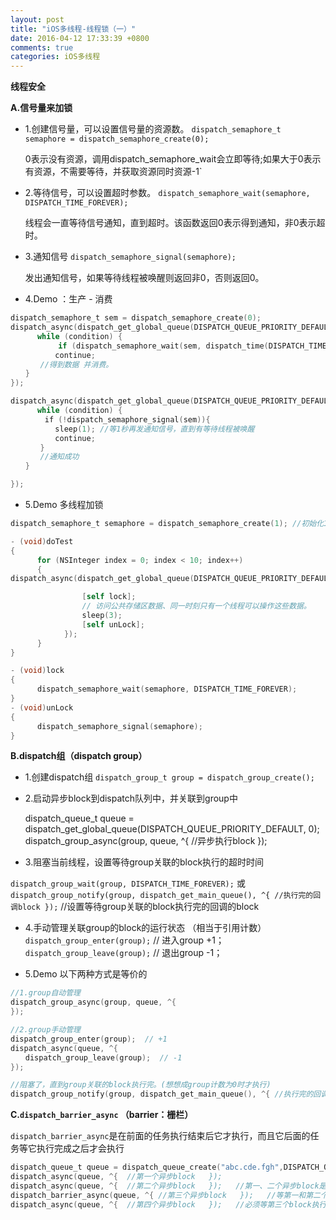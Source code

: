 ```yaml
---
layout: post
title: "iOS多线程-线程锁（一）"
date: 2016-04-12 17:33:39 +0800
comments: true
categories: iOS多线程
---
```



**线程安全**

**A.信号量来加锁**


+ 1.创建信号量，可以设置信号量的资源数。
`dispatch_semaphore_t semaphore = dispatch_semaphore_create(0);` 
	
	0表示没有资源，调用dispatch_semaphore_wait会立即等待;如果大于0表示有资源，不需要等待，并获取资源同时资源-1`

+ 2.等待信号，可以设置超时参数。
`dispatch_semaphore_wait(semaphore, DISPATCH_TIME_FOREVER);`

	线程会一直等待信号通知，直到超时。该函数返回0表示得到通知，非0表示超时。

+ 3.通知信号
`dispatch_semaphore_signal(semaphore);`

	发出通知信号，如果等待线程被唤醒则返回非0，否则返回0。
	
<!--more-->
	
+ 4.Demo ：生产 - 消费

```objective-c
dispatch_semaphore_t sem = dispatch_semaphore_create(0);
dispatch_async(dispatch_get_global_queue(DISPATCH_QUEUE_PRIORITY_DEFAULT, 0), ^{ //消费者队列
      while (condition) {
　　　　	if (dispatch_semaphore_wait(sem, dispatch_time(DISPATCH_TIME_NOW, 10*NSEC_PER_SEC))) //等待10秒
　　　　　　continue;
　　　　//得到数据 并消费。
　　}
});

dispatch_async(dispatch_get_global_queue(DISPATCH_QUEUE_PRIORITY_DEFAULT, 0), ^{ //生产者队列
      while (condition) {
 　　　　if (!dispatch_semaphore_signal(sem)){
　　　　　　sleep(1); //等1秒再发通知信号，直到有等待线程被唤醒
　　　　　　continue;
　　　　}
　　　　//通知成功
　　}

});
```

+ 5.Demo 多线程加锁

```objective-c
dispatch_semaphore_t semaphore = dispatch_semaphore_create(1); //初始化1个资源

- (void)doTest
{
	  for (NSInteger index = 0; index < 10; index++)
	  {
dispatch_async(dispatch_get_global_queue(DISPATCH_QUEUE_PRIORITY_DEFAULT, 0), ^{ 

				[self lock];
				// 访问公共存储区数据、同一时刻只有一个线程可以操作这些数据。
				sleep(3);
				[self unLock];
			});
	  }
}

- (void)lock
{
	  dispatch_semaphore_wait(semaphore, DISPATCH_TIME_FOREVER);
}
- (void)unLock
{
	  dispatch_semaphore_signal(semaphore);
}

```

**B.dispatch组（dispatch group）**

+ 1.创建dispatch组
`dispatch_group_t group = dispatch_group_create();`

+ 2.启动异步block到dispatch队列中，并关联到group中
	
	dispatch_queue_t queue = dispatch_get_global_queue(DISPATCH_QUEUE_PRIORITY_DEFAULT, 0);
	dispatch_group_async(group, queue, ^{ //异步执行block });
	
+ 3.阻塞当前线程，设置等待group关联的block执行的超时时间

`dispatch_group_wait(group, DISPATCH_TIME_FOREVER);` 或 
`dispatch_group_notify(group, dispatch_get_main_queue(), ^{ //执行完的回调block });` //设置等待group关联的block执行完的回调的block

+ 4.手动管理关联group的block的运行状态 （相当于引用计数）
`dispatch_group_enter(group);`  // 进入group +1；
`dispatch_group_leave(group);`  // 退出group -1；

+ 5.Demo 以下两种方式是等价的

```objective-c
//1.group自动管理
dispatch_group_async(group, queue, ^{ 
}); 

//2.group手动管理
dispatch_group_enter(group);  // +1
dispatch_async(queue, ^{
　　dispatch_group_leave(group);  // -1
});

//阻塞了，直到group关联的block执行完。(想想成group计数为0时才执行)
dispatch_group_notify(group, dispatch_get_main_queue(), ^{ //执行完的回调block });
```

**C.`dispatch_barrier_async` （barrier：栅栏）**

`dispatch_barrier_async`是在前面的任务执行结束后它才执行，而且它后面的任务等它执行完成之后才会执行

```objective-c
dispatch_queue_t queue = dispatch_queue_create("abc.cde.fgh",DISPATCH_QUEUE_CONCURRENT); 
dispatch_async(queue, ^{  //第一个异步block   });  
dispatch_async(queue, ^{  //第二个异步block   });   //第一、二个异步block是同步的
dispatch_barrier_async(queue, ^{ //第三个异步block   });   //等第一和第二个异步block执行完才执行第三个block
dispatch_async(queue, ^{  //第四个异步block   });   //必须等第三个block执行完才执行第四、五、六个block
```


